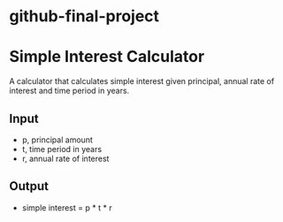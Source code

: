 # github-final-project
# Simple Interest Calculator

A calculator that calculates simple interest given principal, annual rate of interest and time period in years.

## Input
- p, principal amount  
- t, time period in years  
- r, annual rate of interest  

## Output
- simple interest = p * t * r
